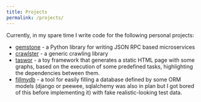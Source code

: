 ```yaml
---
title: Projects
permalink: /projects/
---
```


Currently, in my spare time I write code for the following personal projects:

- [gemstone](https://github.com/vladcalin/gemstone) - a Python library for
  writing JSON RPC based microservices
- [crawlster](https://github.com/vladcalin/crawlster) - a generic crawling
  library
- [taswor](https://github.com/vladcalin/taswor) - a toy framework that generates
  a static HTML page with some graphs, based on the execution of some
  predefined tasks, highlighting the dependencies between them.
- [fillmydb](https://github.com/vladcalin/fillmydb) - a tool for easily
  filling a database defined by some ORM models (django or peewee, sqlalchemy
  was also in plan but I got bored of this before implementing it) with fake
  realistic-looking test data.
